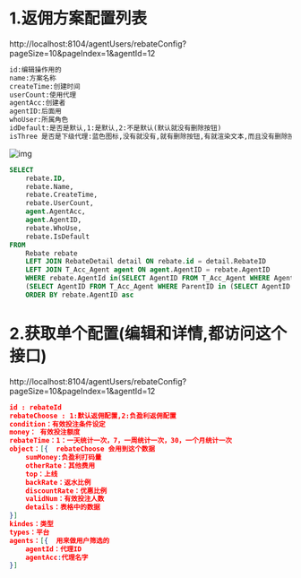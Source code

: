 # 1.返佣方案配置列表

http://localhost:8104/agentUsers/rebateConfig?pageSize=10&pageIndex=1&agentId=12

```xml
id:编辑操作用的
name:方案名称
createTime:创建时间
userCount:使用代理
agentAcc:创建者
agentID:后面用
whoUser:所属角色
idDefault:是否是默认,1:是默认,2:不是默认(默认就没有删除按钮)
isThree 是否是下级代理:蓝色图标,没有就没有,就有删除按钮,有就渲染文本,而且没有删除按钮
```

![img](https://hexosrc.oss-cn-shenzhen.aliyuncs.com/blog/2019/12/clipbo2ard.png)

```sql
SELECT
	rebate.ID,
	rebate.Name,
	rebate.CreateTime,
	rebate.UserCount,
	agent.AgentAcc,
	agent.AgentID,
	rebate.WhoUse,
	rebate.IsDefault
FROM
	Rebate rebate
	LEFT JOIN RebateDetail detail ON rebate.id = detail.RebateID
	LEFT JOIN T_Acc_Agent agent ON agent.AgentID = rebate.AgentID
	WHERE rebate.AgentId in(SELECT AgentID FROM T_Acc_Agent WHERE AgentID =12 OR ParentID =12 OR AgentID IN
	(SELECT AgentID FROM T_Acc_Agent WHERE ParentID in (SELECT AgentID FROM T_Acc_Agent WHERE ParentID =12)))
	ORDER BY rebate.AgentID asc
```

# **2.获取单个配置(编辑和详情,都访问这个接口)**

http://localhost:8104/agentUsers/rebateConfig?pageSize=10&pageIndex=1&agentId=12

```json
id : rebateId
rebateChoose : 1:默认返佣配置,2:负盈利返佣配置
condition：有效投注条件设定
money： 有效投注额度
rebateTime：1：一天统计一次，7，一周统计一次，30，一个月统计一次
object：[{  rebateChoose 会用到这个数据
    sumMoney:负盈利打码量
    otherRate：其他费用
    top：上线
    backRate：返水比例
    discountRate：优惠比例
    validNum：有效投注人数
    details：表格中的数据
}]
kindes：类型
types：平台
agents：[{  用来做用户筛选的
    agentId：代理ID
    agentAcc:代理名字
}]
```

